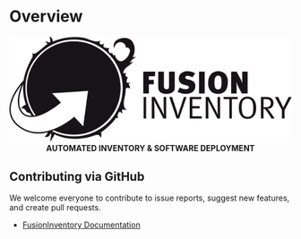 # Overview

<p align="center">
    <a href="https://fusioninventory.org/">
        <img src="assets/logo.png" alt="FusionInventory">
    </a>
    <br>
    <strong>AUTOMATED INVENTORY & SOFTWARE DEPLOYMENT</strong>
</p>

## Contributing via GitHub

We welcome everyone to contribute to issue reports, suggest new features, and create pull requests.

- [FusionInventory Documentation](https://github.com/fusioninventory/documentation)  
